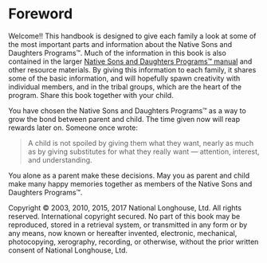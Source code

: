 # Foreword

Welcome!! This handbook is designed to give each family a look at some of the most important parts and information about the Native Sons and Daughters Programs&trade;. Much of the information in this book is also contained in the larger [Native Sons and Daughters Programs&trade; manual](http://www.nationallonghouse.org/program-manual) and other resource materials. By giving this information to each family, it shares some of the basic information, and will hopefully spawn creativity with individual members, and in the tribal groups, which are the heart of the program. Share this book together with your child.

You have chosen the Native Sons and Daughters Programs&trade; as a way to grow the bond between parent and child. The time given now will reap rewards later on. Someone once wrote: 
> A child is not spoiled by giving them what they want, nearly as much as by giving substitutes for what they really want &mdash; attention, interest, and understanding. 

You alone as a parent make these decisions. May you as parent and child make many happy memories together as
members of the Native Sons and Daughters Programs&trade;.

Copyright &copy; 2003, 2010, 2015, 2017 National Longhouse, Ltd. All rights reserved.
International copyright secured. No part of this book may be reproduced, stored in
a retrieval system, or transmitted in any form or by any means, now known or
hereafter invented, electronic, mechanical, photocopying, xerography, recording, or
otherwise, without the prior written consent of National Longhouse, Ltd.
